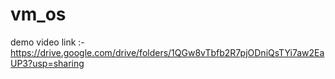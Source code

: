 # vm_os

demo video link :-   https://drive.google.com/drive/folders/1QGw8vTbfb2R7pjODniQsTYi7aw2EaUP3?usp=sharing
